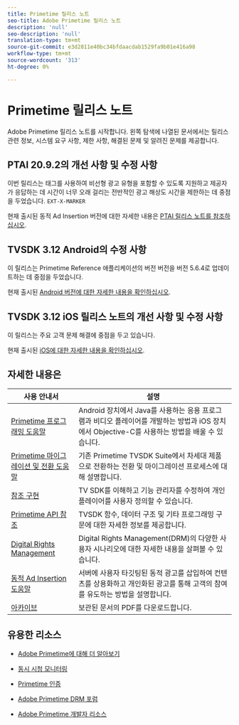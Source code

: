 ```yaml
---
title: Primetime 릴리스 노트
seo-title: Adobe Primetime 릴리스 노트
description: 'null'
seo-description: 'null'
translation-type: tm+mt
source-git-commit: e3d2811e40bc34bfdaacdab1529fa9b01e416a98
workflow-type: tm+mt
source-wordcount: '313'
ht-degree: 0%

---
```



# Primetime 릴리스 노트

Adobe Primetime 릴리스 노트를 시작합니다. 왼쪽 탐색에 나열된 문서에서는 릴리스 관련 정보, 시스템 요구 사항, 제한 사항, 해결된 문제 및 알려진 문제를 제공합니다.

## PTAI 20.9.2의 개선 사항 및 수정 사항

이번 릴리스는 태그를 사용하여 비선형 광고 유형을 포함할 수 있도록 지원하고 제공자가 응답하는 데 시간이 너무 오래 걸리는 전반적인 광고 해상도 시간을 제한하는 데 중점을 두었습니다. `EXT-X-MARKER`

현재 출시된 동적 Ad Insertion 버전에 대한 자세한 내용은 [PTAI 릴리스 노트를 참조하십시오](ptai-20x-release-notes.md).

## TVSDK 3.12 Android의 수정 사항

이 릴리스는 Primetime Reference 애플리케이션의 버전 버전을 버전 5.6.4로 업데이트하는 데 중점을 두었습니다.

현재 출시된 [Android 버전에 대한 자세한 내용을 확인하십시오](../release-notes/tvsdk-3x-android.md).

## TVSDK 3.12 iOS 릴리스 노트의 개선 사항 및 수정 사항

이 릴리스는 주요 고객 문제 해결에 중점을 두고 있습니다.

현재 출시된 [iOS에 대한 자세한 내용을 확인하십시오](../release-notes/tvsdk-3x-ios.md).

## 자세한 내용은

| 사용 안내서 | 설명 |
|--- |--- |
| [Primetime 프로그래밍 도움말](/help/programming/home.md) | Android 장치에서 Java를 사용하는 응용 프로그램과 비디오 플레이어를 개발하는 방법과 iOS 장치에서 Objective-C를 사용하는 방법을 배울 수 있습니다. |
| [Primetime 마이그레이션 및 전환 도움말](/help/migration-guides/home.md) | 기존 Primetime TVSDK Suite에서 차세대 제품으로 전환하는 전환 및 마이그레이션 프로세스에 대해 설명합니다. |
| [참조 구현](/help/android-reference-implementation/home.md) | TV SDK를 이해하고 기능 관리자를 수정하여 개인 플레이어를 사용자 정의할 수 있습니다. |
| [Primetime API 참조](/help/reference/api-references.md) | TVSDK 함수, 데이터 구조 및 기타 프로그래밍 구문에 대한 자세한 정보를 제공합니다. |
| [Digital Rights Management](/help/digital-rights-management/home.md) | Digital Rights Management(DRM)의 다양한 사용자 시나리오에 대한 자세한 내용을 살펴볼 수 있습니다. |
| [동적 Ad Insertion 도움말](/help/dynamic-ad-insertion/home.md) | 서버에 사용자 타깃팅된 동적 광고를 삽입하여 컨텐츠를 상용화하고 개인화된 광고를 통해 고객의 참여를 유도하는 방법을 설명합니다. |
| [아카이브](https://helpx.adobe.com/primetime/archives.html) | 보관된 문서의 PDF를 다운로드합니다. |

## 유용한 리소스

* [Adobe Primetime에 대해 더 알아보기](https://www.adobe.com/in/marketing/primetime.html)

* [동시 시청 모니터링](https://tve.helpdocsonline.com/concurrency-monitoring-introduction)

* [Primetime 인증](https://tve.helpdocsonline.com/home)

* [Adobe Primetime DRM 포럼](https://forums.adobe.com/community/adobe_access)

* [Adobe Primetime 개발자 리소스](https://www.adobe.com/devnet/primetime.html)
